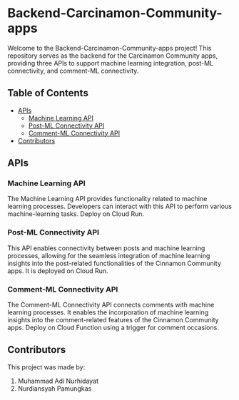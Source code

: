 # Backend-Carcinamon-Community-apps

Welcome to the Backend-Carcinamon-Community-apps project! This repository serves as the backend for the Carcinamon Community apps, providing three APIs to support machine learning integration, post-ML connectivity, and comment-ML connectivity.

## Table of Contents

- [APIs](#apis)
  - [Machine Learning API](#machine-learning-api)
  - [Post-ML Connectivity API](#post-ml-connectivity-api)
  - [Comment-ML Connectivity API](#comment-ml-connectivity-api)
- [Contributors](#contributors)

## APIs

### Machine Learning API

The Machine Learning API provides functionality related to machine learning processes. Developers can interact with this API to perform various machine-learning tasks. Deploy on Cloud Run.

### Post-ML Connectivity API

This API enables connectivity between posts and machine learning processes, allowing for the seamless integration of machine learning insights into the post-related functionalities of the Cinnamon Community apps. It is deployed on Cloud Run.

### Comment-ML Connectivity API

The Comment-ML Connectivity API connects comments with machine learning processes. It enables the incorporation of machine learning insights into the comment-related features of the Cinnamon Community apps. Deploy on Cloud Function using a trigger for comment occasions.

## Contributors

This project was made by:

1. Muhammad Adi Nurhidayat
2. Nurdiansyah Pamungkas
